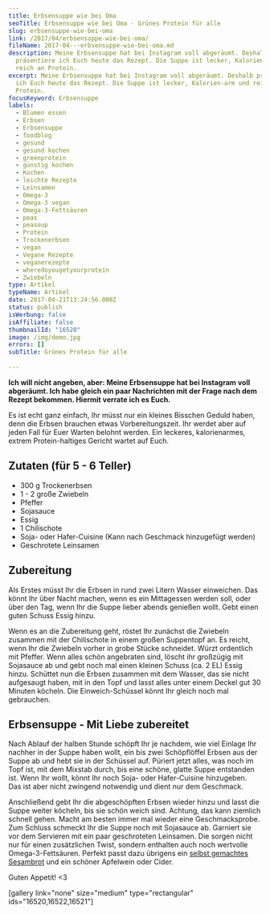```yaml
---
title: Erbsensuppe wie bei Oma
seoTitle: Erbsensuppe wie bei Oma - Grünes Protein für alle
slug: erbsensuppe-wie-bei-oma
link: /2017/04/erbsensuppe-wie-bei-oma/
fileName: 2017-04---erbsensuppe-wie-bei-oma.md
description: Meine Erbsensuppe hat bei Instagram voll abgeräumt. Deshalb
  präsentiere ich Euch heute das Rezept. Die Suppe ist lecker, Kalorien-arm und
  reich an Protein.
excerpt: Meine Erbsensuppe hat bei Instagram voll abgeräumt. Deshalb präsentiere
  ich Euch heute das Rezept. Die Suppe ist lecker, Kalorien-arm und reich an
  Protein.
focusKeyword: Erbsensuppe
labels:
  - Blumen essen
  - Erbsen
  - Erbsensuppe
  - foodblog
  - gesund
  - gesund kochen
  - greenprotein
  - günstig kochen
  - Kochen
  - leichte Rezepte
  - Leinsamen
  - Omega-3
  - Omega-3 vegan
  - Omega-3-Fettsäuren
  - peas
  - peasoup
  - Protein
  - Trockenerbsen
  - vegan
  - Vegane Rezepte
  - veganerezepte
  - wheredoyougetyourprotein
  - Zwiebeln
type: Artikel
typeName: Artikel
date: 2017-04-21T13:24:56.000Z
status: publish
isWerbung: false
isAffiliate: false
thumbnailId: "16520"
image: /img/demo.jpg
errors: []
subTitle: Grünes Protein für alle
  
---
```


**Ich will nicht angeben, aber: Meine Erbsensuppe hat bei Instagram voll
abgeräumt. Ich habe gleich ein paar Nachrichten mit der Frage nach dem Rezept
bekommen. Hiermit verrate ich es Euch.**

Es ist echt ganz einfach, Ihr müsst nur ein kleines Bisschen Geduld haben, denn
die Erbsen brauchen etwas Vorbereitungszeit. Ihr werdet aber auf jeden Fall für
Euer Warten belohnt werden. Ein leckeres, kalorienarmes, extrem Protein-haltiges
Gericht wartet auf Euch.

## Zutaten (für 5 - 6 Teller)

- 300 g Trockenerbsen
- 1 - 2 große Zwiebeln
- Pfeffer
- Sojasauce
- Essig
- 1 Chilischote
- Soja- oder Hafer-Cuisine (Kann nach Geschmack hinzugefügt werden)
- Geschrotete Leinsamen

## Zubereitung

Als Erstes müsst Ihr die Erbsen in rund zwei Litern Wasser einweichen. Das könnt
Ihr über Nacht machen, wenn es ein Mittagessen werden soll, oder über den Tag,
wenn Ihr die Suppe lieber abends genießen wollt. Gebt einen guten Schuss Essig
hinzu.

Wenn es an die Zubereitung geht, röstet Ihr zunächst die Zwiebeln zusammen mit
der Chilischote in einem großen Suppentopf an. Es reicht, wenn Ihr die Zwiebeln
vorher in grobe Stücke schneidet. Würzt ordentlich mit Pfeffer. Wenn alles schön
angebraten sind, löscht ihr großzügig mit Sojasauce ab und gebt noch mal einen
kleinen Schuss (ca. 2 EL) Essig hinzu. Schüttet nun die Erbsen zusammen mit dem
Wasser, das sie nicht aufgesaugt haben, mit in den Topf und lasst alles unter
einem Deckel gut 30 Minuten köcheln. Die Einweich-Schüssel könnt Ihr gleich noch
mal gebrauchen.

## Erbsensuppe - Mit Liebe zubereitet

Nach Ablauf der halben Stunde schöpft Ihr je nachdem, wie viel Einlage Ihr
nachher in der Suppe haben wollt, ein bis zwei Schöpflöffel Erbsen aus der Suppe
ab und hebt sie in der Schüssel auf. Püriert jetzt alles, was noch im Topf ist,
mit dem Mixstab durch, bis eine schöne, glatte Suppe entstanden ist. Wenn Ihr
wollt, könnt Ihr noch Soja- oder Hafer-Cuisine hinzugeben. Das ist aber nicht
zwingend notwendig und dient nur dem Geschmack.

Anschließend gebt Ihr die abgeschöpften Erbsen wieder hinzu und lasst die Suppe
weiter köcheln, bis sie schön weich sind. Achtung, das kann ziemlich schnell
gehen. Macht am besten immer mal wieder eine Geschmacksprobe. Zum Schluss
schmeckt Ihr die Suppe noch mit Sojasauce ab. Garniert sie vor dem Servieren mit
ein paar geschroteten Leinsamen. Die sorgen nicht nur für einen zusätzlichen
Twist, sondern enthalten auch noch wertvolle Omega-3-Fettsäuren. Perfekt passt
dazu übrigens ein
[selbst gemachtes Sesambrot](/2017/04/sesambrot-kichererbsenmehl/) und ein
schöner Apfelwein oder Cider.

Guten Appetit! &lt;3

[gallery link="none" size="medium" type="rectangular" ids="16520,16522,16521"]

  